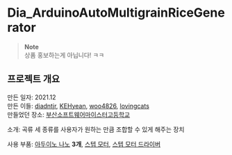 # Dia_ArduinoAutoMultigrainRiceGenerator

> **Note**   
> 상품 홍보하는게 아닙니다! ㅋㅋ

## 프로젝트 개요

만든 일자: 2021.12   
만든 이들: <a href="https://github.com/diadntjr">diadntjr</a>, <a href="https://github.com/KEHyeon">KEHyean</a>, <a href="https://github.com/woo4826">woo4826</a>, <a href="https://github.com/Lovingcats">lovingcats</a>   
만들었던 장소: <a href="http://www.bssm.hs.kr">부산소프트웨어마이스터고등학교</a>

소개: 곡류 세 종류를 사용자가 원하는 만큼 조합할 수 있게 해주는 장치

사용 부품: <a href="https://store.arduino.cc/products/arduino-nano">아두이노 나노</a> **3개**, <a href="https://www.devicemart.co.kr/goods/view?no=13843">스텝 모터</a>, <a href="https://www.devicemart.co.kr/goods/view?no=1327614">스텝 모터 드라이버</a> 
